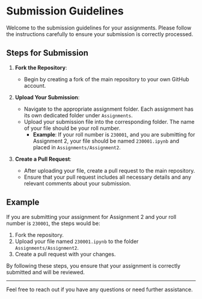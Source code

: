 # Submission Guidelines

Welcome to the submission guidelines for your assignments. Please follow the instructions carefully to ensure your submission is correctly processed.

## Steps for Submission

1. **Fork the Repository**:
   - Begin by creating a fork of the main repository to your own GitHub account.

2. **Upload Your Submission**:
   - Navigate to the appropriate assignment folder. Each assignment has its own dedicated folder under `Assignments`.
   - Upload your submission file into the corresponding folder. The name of your file should be your roll number.
     - **Example**: If your roll number is `230001`, and you are submitting for Assignment 2, your file should be named `230001.ipynb` and placed in `Assignments/Assignment2`.

3. **Create a Pull Request**:
   - After uploading your file, create a pull request to the main repository.
   - Ensure that your pull request includes all necessary details and any relevant comments about your submission.

## Example

If you are submitting your assignment for Assignment 2 and your roll number is `230001`, the steps would be:

1. Fork the repository.
2. Upload your file named `230001.ipynb` to the folder `Assignments/Assignment2`.
3. Create a pull request with your changes.

By following these steps, you ensure that your assignment is correctly submitted and will be reviewed.

---

Feel free to reach out if you have any questions or need further assistance.
